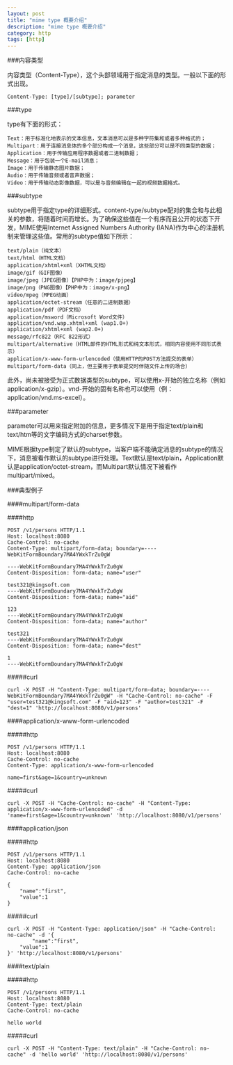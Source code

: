 ```yaml
---
layout: post
title: "mime type 概要介绍"
description: "mime type 概要介绍"
category: http
tags: [http]
---
```


###内容类型

内容类型（Content-Type），这个头部领域用于指定消息的类型。一般以下面的形式出现。

	Content-Type: [type]/[subtype]; parameter

###type

type有下面的形式：

	Text：用于标准化地表示的文本信息，文本消息可以是多种字符集和或者多种格式的；
	Multipart：用于连接消息体的多个部分构成一个消息，这些部分可以是不同类型的数据；
	Application：用于传输应用程序数据或者二进制数据；
	Message：用于包装一个E-mail消息；
	Image：用于传输静态图片数据；
	Audio：用于传输音频或者音声数据；
	Video：用于传输动态影像数据，可以是与音频编辑在一起的视频数据格式。

###subtype

subtype用于指定type的详细形式。content-type/subtype配对的集合和与此相关的参数，将随着时间而增长。为了确保这些值在一个有序而且公开的状态下开发，MIME使用Internet Assigned Numbers Authority (IANA)作为中心的注册机制来管理这些值。常用的subtype值如下所示：

	text/plain（纯文本）
	text/html（HTML文档）
	application/xhtml+xml（XHTML文档）
	image/gif（GIF图像）
	image/jpeg（JPEG图像）【PHP中为：image/pjpeg】
	image/png（PNG图像）【PHP中为：image/x-png】
	video/mpeg（MPEG动画）
	application/octet-stream（任意的二进制数据）
	application/pdf（PDF文档）
	application/msword（Microsoft Word文件）
	application/vnd.wap.xhtml+xml (wap1.0+)
	application/xhtml+xml (wap2.0+)
	message/rfc822（RFC 822形式）
	multipart/alternative（HTML邮件的HTML形式和纯文本形式，相同内容使用不同形式表示）
	application/x-www-form-urlencoded（使用HTTP的POST方法提交的表单）
	multipart/form-data（同上，但主要用于表单提交时伴随文件上传的场合）

此外，尚未被接受为正式数据类型的subtype，可以使用x-开始的独立名称（例如application/x-gzip）。vnd-开始的固有名称也可以使用（例：application/vnd.ms-excel）。

###parameter

parameter可以用来指定附加的信息，更多情况下是用于指定text/plain和text/htm等的文字编码方式的charset参数。

MIME根据type制定了默认的subtype，当客户端不能确定消息的subtype的情况下，消息被看作默认的subtype进行处理。Text默认是text/plain，Application默认是application/octet-stream，而Multipart默认情况下被看作multipart/mixed。

###典型例子

####multipart/form-data

####http

	POST /v1/persons HTTP/1.1
	Host: localhost:8080
	Cache-Control: no-cache
	Content-Type: multipart/form-data; boundary=----WebKitFormBoundary7MA4YWxkTrZu0gW

	----WebKitFormBoundary7MA4YWxkTrZu0gW
	Content-Disposition: form-data; name="user"

	test321@kingsoft.com
	----WebKitFormBoundary7MA4YWxkTrZu0gW
	Content-Disposition: form-data; name="aid"

	123
	----WebKitFormBoundary7MA4YWxkTrZu0gW
	Content-Disposition: form-data; name="author"

	test321
	----WebKitFormBoundary7MA4YWxkTrZu0gW
	Content-Disposition: form-data; name="dest"

	1
	----WebKitFormBoundary7MA4YWxkTrZu0gW

#####curl

	curl -X POST -H "Content-Type: multipart/form-data; boundary=----WebKitFormBoundary7MA4YWxkTrZu0gW" -H "Cache-Control: no-cache" -F "user=test321@kingsoft.com" -F "aid=123" -F "author=test321" -F "dest=1" 'http://localhost:8080/v1/persons'

####application/x-www-form-urlencoded

#####http

	POST /v1/persons HTTP/1.1
	Host: localhost:8080
	Cache-Control: no-cache
	Content-Type: application/x-www-form-urlencoded

	name=first&age=1&country=unknown

#####curl

	curl -X POST -H "Cache-Control: no-cache" -H "Content-Type: application/x-www-form-urlencoded" -d 'name=first&age=1&country=unknown' 'http://localhost:8080/v1/persons'

####application/json

#####http

	POST /v1/persons HTTP/1.1
	Host: localhost:8080
	Content-Type: application/json
	Cache-Control: no-cache

	{
	    "name":"first",
	    "value":1
	}

#####curl

	curl -X POST -H "Content-Type: application/json" -H "Cache-Control: no-cache" -d '{
	    	"name":"first",
		"value":1
	}' 'http://localhost:8080/v1/persons'

####text/plain

#####http

	POST /v1/persons HTTP/1.1
	Host: localhost:8080
	Content-Type: text/plain
	Cache-Control: no-cache

	hello world

#####curl

	curl -X POST -H "Content-Type: text/plain" -H "Cache-Control: no-cache" -d 'hello world' 'http://localhost:8080/v1/persons'